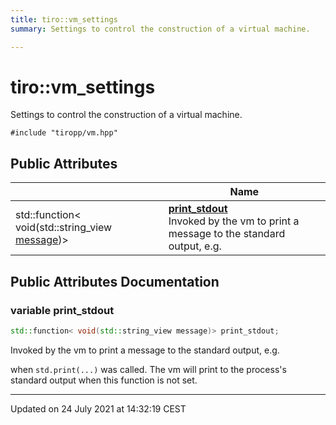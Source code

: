 ```yaml
---
title: tiro::vm_settings
summary: Settings to control the construction of a virtual machine. 

---
```


# tiro::vm_settings



Settings to control the construction of a virtual machine. 


`#include "tiropp/vm.hpp"`

## Public Attributes

|                | Name           |
| -------------- | -------------- |
| std::function< void(std::string_view [message](/docs/api/namespaces/namespacetiro#function-message))> | **[print_stdout](/docs/api/classes/structtiro_1_1vm__settings#variable-print_stdout)** <br>Invoked by the vm to print a message to the standard output, e.g.  |

## Public Attributes Documentation

### variable print_stdout

```cpp
std::function< void(std::string_view message)> print_stdout;
```

Invoked by the vm to print a message to the standard output, e.g. 

when `std.print(...)` was called. The vm will print to the process's standard output when this function is not set. 


-------------------------------

Updated on 24 July 2021 at 14:32:19 CEST